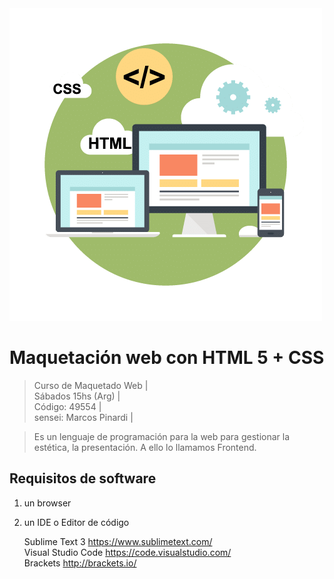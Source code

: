 <img src="https://raw.githubusercontent.com/exegeses/maquetacionWeb-49554/main/port.png">

# Maquetación web con HTML 5 +  CSS
> Curso de Maquetado Web |   
> Sábados 15hs (Arg) |  
> Código: 49554 |  
> sensei: Marcos Pinardi |

> Es un lenguaje de programación para la web para gestionar la estética, la presentación. 
> A ello lo llamamos Frontend.

## Requisitos de software

 1. un browser    
 2. un IDE o Editor de código    
 
    Sublime Text 3 https://www.sublimetext.com/   
    Visual Studio Code https://code.visualstudio.com/  
    Brackets http://brackets.io/  


